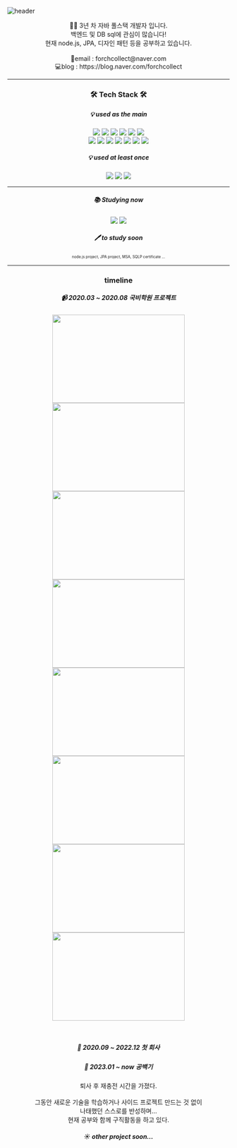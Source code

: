 ![header](https://capsule-render.vercel.app/api?type=soft&color=633122&height=140&text=forchcollect&fontSize=50&fontAlign=28&fontColor=FFFFFF&desc=개발은%20초콜릿처럼%20달달하게&descAlign=61&descAlignY=53)

<p align="center">
🙋‍♀️ 3년 차 자바 풀스택 개발자 입니다.<br>
백엔드 및 DB sql에 관심이 많습니다! <br>
현재 node.js, JPA, 디자인 패턴 등을 공부하고 있습니다.<br>
<br>
📧email : forchcollect@naver.com <br>
💻blog : https://blog.naver.com/forchcollect <br>
</p>

<hr>
<h3 align="center">🛠 Tech Stack 🛠</h3>
<h5 align="center">💡 used as the main</h5>
<p align="center">
    <img src="https://img.shields.io/badge/Java-007396?style=flat-square&logoColor=white"/>
    <img src="https://img.shields.io/badge/Spring-6DB33F?style=flat-square&logo=spring&logoColor=white"/>
    <img src="https://img.shields.io/badge/Spring%20Boot-6DB33F?style=flat-square&logo=springboot&logoColor=white"/>
    <img src="https://img.shields.io/badge/JSP-F37626?style=flat-square&logoColor=white"/>
    <img src="https://img.shields.io/badge/JavaScript-F7DF1E?style=flat-square&logo=JavaScript&logoColor=black"/>
    <img src="https://img.shields.io/badge/jQuery-0769AD?style=flat-square&logo=jQuery&logoColor=white"/>
    <br>
    <img src="https://img.shields.io/badge/HTML5-E34F26?style=flat-square&logo=HTML5&logoColor=white"/>
    <img src="https://img.shields.io/badge/CSS3-1572B6?style=flat-square&logo=css3&logoColor=white"/>
    <img src="https://img.shields.io/badge/MyBatis-000000?style=flat-square&logoColor=white"/>
    <img src="https://img.shields.io/badge/Oracle-F80000?style=flat-square&logo=oracle&logoColor=white"/>
    <img src="https://img.shields.io/badge/MariaDB-1F305F?style=flat-square&logo=mariadbfoundation&logoColor=white"/>
    <img src="https://img.shields.io/badge/apache%20tomcat-F8DC75?style=flat-square&logo=apache-tomcat&logoColor=black"/>
    <img src="https://img.shields.io/badge/Github-181717?style=flat-square&logo=github&logoColor=white"/>
</p>

<h5 align="center">💡 used at least once</h5>
<p align="center">
    <img src="https://img.shields.io/badge/Linux-FCC624?style=flat-square&logo=Linux&logoColor=black"/>
    <img src="https://img.shields.io/badge/Python-3776AB?style=flat-square&logo=Python&logoColor=white"/>
    <img src="https://img.shields.io/badge/C++-00599C?style=flat-square&logo=C%2B%2B&logoColor=white"/>
</p>

<hr>
<h5 align="center">📚 Studying now</h5>
<p align="center">
    <img src="https://img.shields.io/badge/Node.js-339933?style=flat-square&logo=Node.js&logoColor=white"/>
    <img src="https://img.shields.io/badge/Design%20Pattern-violet?style=flat-square&logoColor=white"/>
</p>

<h5 align="center">🖊 to study soon</h5>
<p align="center" style="font-size:60%">node.js project, JPA project, MSA, SQLP certificate ...
</p>

<hr>
<h3 align="center">timeline</h3>
<h5 align="center">📹  2020.03 ~ 2020.08 국비학원 프로젝트</h5>
<p align="center">
    <img src="https://github.com/forchcollect/musicStreaming/assets/59334620/1b57eb78-461e-4881-9f90-1be6a4410b14"
      width="300" height="200"/>
    <img src="https://github.com/forchcollect/musicStreaming/assets/59334620/3f5c03e3-46ce-46fb-ad9e-4741e51414d0"
      width="300" height="200"/>
    <img src="https://github.com/forchcollect/musicStreaming/assets/59334620/7edfa9c4-2d2a-4c23-8258-e6de6a784b49"
      width="300" height="200"/>
    <img src="https://github.com/forchcollect/musicStreaming/assets/59334620/e1055982-93ad-4dad-87e7-722c52684ac2"
      width="300" height="200"/>
    <img src="https://github.com/forchcollect/musicStreaming/assets/59334620/e133798a-f7f1-4f01-b962-a1c64e516ce2"
      width="300" height="200"/>
    <img src="https://github.com/forchcollect/musicStreaming/assets/59334620/76a91a31-503a-4acf-b47d-f7145d939bc8"
      width="300" height="200"/>
    <img src="https://github.com/forchcollect/musicStreaming/assets/59334620/4643b104-3910-4c32-9ad9-6af58d2d62df"
      width="300" height="200"/>
    <img src="https://github.com/forchcollect/musicStreaming/assets/59334620/38235713-66b1-4b77-ba65-cd6ff0ff9480"
      width="300" height="200"/>
</p>

<br>
<h5 align="center">💼 2020.09 ~ 2022.12 첫 회사</h5>
<h5 align="center">💪 2023.01 ~ now 공백기</h5>
<p align="center">
    퇴사 후 재충전 시간을 가졌다.<br><br>
    그동안 새로운 기술을 학습하거나 사이드 프로젝트 만드는 것 없이 <br>
    나태했던 스스로를 반성하며...<br>
    현재 공부와 함께 구직활동을 하고 있다.
</p>

<h5 align="center">☀ other project soon...</h5>
